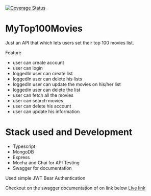 [![Coverage Status](https://coveralls.io/repos/github/munezerobagira/moviesapi/badge.svg)](https://coveralls.io/github/munezerobagira/moviesapi)

# MyTop100Movies

Just an API that which lets users set their top 100 movies list.

Feature

- user can create account
- user can login
- loggedIn user can create list
- loggedIn user can delete his lists
- loggedIn user can update the movies on his/her list
- loggedin user can delete the list
- user can fetch all the movies
- user can search movies
- user can delete his account
- user can update his information

# Stack used and Development

- Typescript
- MongoDB
- Express
- Mocha and Chai for API Testing
- Swagger for documentation

Used simple JWT Bear Authentication

Checkout on the swagger documentation of on link below
[Live link](https://top-100-movies-api.up.railway.app/api-docs)
